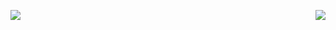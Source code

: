 <p align="center">
<img align="left" src="https://github-readme-stats.vercel.app/api/top-langs/?username=fbosch&hide_langs_below=5&theme=dark&layout=compact&hide_border=true&bg_color=0d1118" />
<img align="right" src="https://github-readme-stats.vercel.app/api?username=fbosch&theme=dark&hide_border=true&bg_color=0d1118&hide_title=true&show_icons=true&icon_color=8b949e" />
</p>
